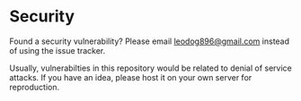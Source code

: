 # Security

Found a security vulnerability? Please email
[leodog896@gmail.com](mailto:leodog896@gmail.com) instead of using the issue
tracker.

Usually, vulnerabilties in this repository would be related to denial of service
attacks. If you have an idea, please host it on your own server for
reproduction.
